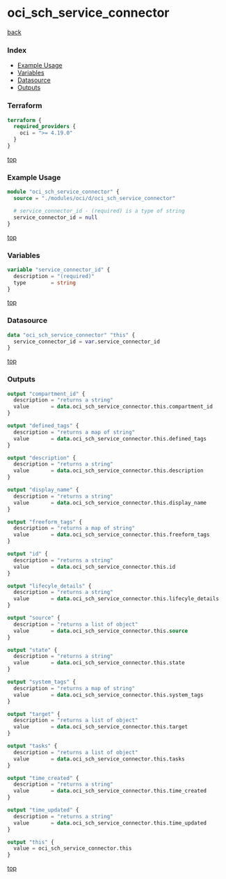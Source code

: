 # oci_sch_service_connector

[back](../oci.md)

### Index

- [Example Usage](#example-usage)
- [Variables](#variables)
- [Datasource](#datasource)
- [Outputs](#outputs)

### Terraform

```terraform
terraform {
  required_providers {
    oci = ">= 4.19.0"
  }
}
```

[top](#index)

### Example Usage

```terraform
module "oci_sch_service_connector" {
  source = "./modules/oci/d/oci_sch_service_connector"

  # service_connector_id - (required) is a type of string
  service_connector_id = null
}
```

[top](#index)

### Variables

```terraform
variable "service_connector_id" {
  description = "(required)"
  type        = string
}
```

[top](#index)

### Datasource

```terraform
data "oci_sch_service_connector" "this" {
  service_connector_id = var.service_connector_id
}
```

[top](#index)

### Outputs

```terraform
output "compartment_id" {
  description = "returns a string"
  value       = data.oci_sch_service_connector.this.compartment_id
}

output "defined_tags" {
  description = "returns a map of string"
  value       = data.oci_sch_service_connector.this.defined_tags
}

output "description" {
  description = "returns a string"
  value       = data.oci_sch_service_connector.this.description
}

output "display_name" {
  description = "returns a string"
  value       = data.oci_sch_service_connector.this.display_name
}

output "freeform_tags" {
  description = "returns a map of string"
  value       = data.oci_sch_service_connector.this.freeform_tags
}

output "id" {
  description = "returns a string"
  value       = data.oci_sch_service_connector.this.id
}

output "lifecyle_details" {
  description = "returns a string"
  value       = data.oci_sch_service_connector.this.lifecyle_details
}

output "source" {
  description = "returns a list of object"
  value       = data.oci_sch_service_connector.this.source
}

output "state" {
  description = "returns a string"
  value       = data.oci_sch_service_connector.this.state
}

output "system_tags" {
  description = "returns a map of string"
  value       = data.oci_sch_service_connector.this.system_tags
}

output "target" {
  description = "returns a list of object"
  value       = data.oci_sch_service_connector.this.target
}

output "tasks" {
  description = "returns a list of object"
  value       = data.oci_sch_service_connector.this.tasks
}

output "time_created" {
  description = "returns a string"
  value       = data.oci_sch_service_connector.this.time_created
}

output "time_updated" {
  description = "returns a string"
  value       = data.oci_sch_service_connector.this.time_updated
}

output "this" {
  value = oci_sch_service_connector.this
}
```

[top](#index)